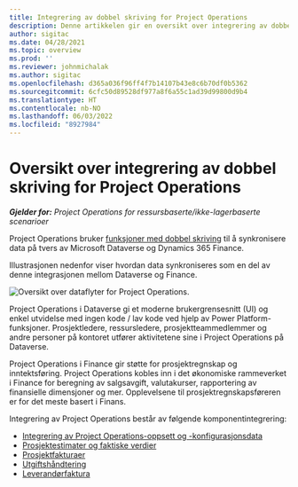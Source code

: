 ```yaml
---
title: Integrering av dobbel skriving for Project Operations
description: Denne artikkelen gir en oversikt over integrering av dobbel skriving for Project Operations.
author: sigitac
ms.date: 04/28/2021
ms.topic: overview
ms.prod: ''
ms.reviewer: johnmichalak
ms.author: sigitac
ms.openlocfilehash: d365a036f96ff4f7b14107b43e8c6b70df0b5362
ms.sourcegitcommit: 6cfc50d89528df977a8f6a55c1ad39d99800d9b4
ms.translationtype: HT
ms.contentlocale: nb-NO
ms.lasthandoff: 06/03/2022
ms.locfileid: "8927984"
---
```

# <a name="project-operations-dual-write-integration-overview"></a>Oversikt over integrering av dobbel skriving for Project Operations

_**Gjelder for:** Project Operations for ressursbaserte/ikke-lagerbaserte scenarioer_

Project Operations bruker [funksjoner med dobbel skriving](/dynamics365/fin-ops-core/dev-itpro/data-entities/dual-write/dual-write-home-page) til å synkronisere data på tvers av Microsoft Dataverse og Dynamics 365 Finance.

Illustrasjonen nedenfor viser hvordan data synkroniseres som en del av denne integrasjonen mellom Dataverse og Finance.

![Oversikt over dataflyter for Project Operations.](./media/ProjectOperationsFlows.jpg)

Project Operations i Dataverse gi et moderne brukergrensesnitt (UI) og enkel utvidelse med ingen kode / lav kode ved hjelp av Power Platform-funksjoner. Prosjektledere, ressursledere, prosjektteammedlemmer og andre personer på kontoret utfører aktivitetene sine i Project Operations på Dataverse.

Project Operations i Finance gir støtte for prosjektregnskap og inntektsføring. Project Operations kobles inn i det økonomiske rammeverket i Finance for beregning av salgsavgift, valutakurser, rapportering av finansielle dimensjoner og mer. Opplevelsene til prosjektregnskapsføreren er for det meste basert i Finans.

Integrering av Project Operations består av følgende komponentintegrering:


- [Integrering av Project Operations-oppsett og -konfigurasjonsdata](resource-dual-write-setup-integration.md) 
- [Prosjektestimater og faktiske verdier](resource-dual-write-estimates-actuals.md)
- [Prosjektfakturaer](resource-dual-write-project-invoice.md)
- [Utgiftshåndtering](resource-dual-write-expense.md)
- [Leverandørfaktura](resource-dual-write-vendor-invoice.md)
